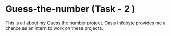 # Guess-the-number (Task - 2 )

This is all about my Guess the number project.
Oasis Infobyte provides me a chance as an intern to work on these projects.
